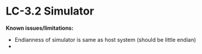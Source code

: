 # LC-3.2 Simulator

**Known issues/limitations:**
* Endianness of simulator is same as host system (should be little endian)
* 